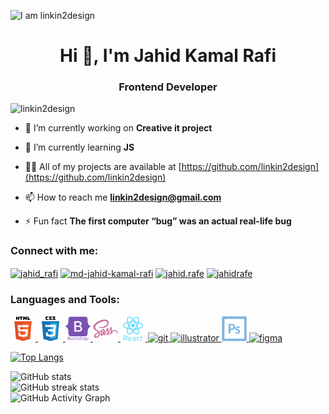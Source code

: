 ![I am 
linkin2design](https://github.com/linkin2design/linkin2design/blob/main/fonted-devoloper.gif)

<h1 align="center">Hi 👋, I'm Jahid Kamal Rafi</h1>
<h3 align="center">Frontend Developer</h3>

<p align="left"> <img src="https://komarev.com/ghpvc/?username=linkin2design&label=Profile%20views&color=0e75b6&style=flat" alt="linkin2design" /> </p>

- 🔭 I’m currently working on **Creative it project**

- 🌱 I’m currently learning **JS**

- 👨‍💻 All of my projects are available at [https://github.com/linkin2design](https://github.com/linkin2design)

- 📫 How to reach me **linkin2design@gmail.com**

- ⚡ Fun fact **The first computer “bug” was an actual real-life bug**

<h3 align="left">Connect with me:</h3>
<p align="left">
<a href="https://twitter.com/jahid_rafi" target="blank"><img align="center" src="https://raw.githubusercontent.com/rahuldkjain/github-profile-readme-generator/master/src/images/icons/Social/twitter.svg" alt="jahid_rafi" height="30" width="40" /></a>
<a href="https://linkedin.com/in/md-jahid-kamal-rafi" target="blank"><img align="center" src="https://raw.githubusercontent.com/rahuldkjain/github-profile-readme-generator/master/src/images/icons/Social/linked-in-alt.svg" alt="md-jahid-kamal-rafi" height="30" width="40" /></a>
<a href="https://fb.com/jahid.rafe" target="blank"><img align="center" src="https://raw.githubusercontent.com/rahuldkjain/github-profile-readme-generator/master/src/images/icons/Social/facebook.svg" alt="jahid.rafe" height="30" width="40" /></a>
<a href="https://instagram.com/jahidrafe" target="blank"><img align="center" src="https://raw.githubusercontent.com/rahuldkjain/github-profile-readme-generator/master/src/images/icons/Social/instagram.svg" alt="jahidrafe" height="30" width="40" /></a>
</p>


<h3 align="left">Languages and Tools:</h3>
<p align="left"> 
<a href="https://www.w3.org/html/" target="_blank"> <img src="https://raw.githubusercontent.com/devicons/devicon/master/icons/html5/html5-original-wordmark.svg" alt="html5" width="40" height="40"/> </a> 
<a href="https://www.w3schools.com/css/" target="_blank"> <img src="https://raw.githubusercontent.com/devicons/devicon/master/icons/css3/css3-original-wordmark.svg" alt="css3" width="40" height="40"/> </a>
<a href="https://getbootstrap.com" target="_blank"> <img src="https://raw.githubusercontent.com/devicons/devicon/master/icons/bootstrap/bootstrap-plain-wordmark.svg" alt="bootstrap" width="40" height="40"/> </a>
 <a href="https://sass-lang.com" target="_blank" rel="noreferrer"> <img src="https://raw.githubusercontent.com/devicons/devicon/master/icons/sass/sass-original.svg" alt="sass" width="40" height="40"/> </a>
 <a href="https://reactjs.org/" target="_blank" rel="noreferrer"> <img src="https://raw.githubusercontent.com/devicons/devicon/master/icons/react/react-original-wordmark.svg" alt="react" width="40" height="40"/> </a>
<a href="https://git-scm.com/" target="_blank"> <img src="https://www.vectorlogo.zone/logos/git-scm/git-scm-icon.svg" alt="git" width="40" height="40"/> </a> 
<a href="https://www.adobe.com/in/products/illustrator.html" target="_blank"> <img src="https://www.vectorlogo.zone/logos/adobe_illustrator/adobe_illustrator-icon.svg" alt="illustrator" width="40" height="40"/> </a> 
<a href="https://www.photoshop.com/en" target="_blank"> <img src="https://raw.githubusercontent.com/devicons/devicon/master/icons/photoshop/photoshop-line.svg" alt="photoshop" width="40" height="40"/> </a> 
 <a href="https://www.figma.com/" target="_blank" rel="noreferrer"> <img src="https://www.vectorlogo.zone/logos/figma/figma-icon.svg" alt="figma" width="40" height="40"/> </a>
</p>

[![Top Langs](https://github-readme-stats.vercel.app/api/top-langs/?username=linkin2design)](https://github.com/anuraghazra/github-readme-stats)

![GitHub stats](https://github-readme-stats.vercel.app/api?username=linkin2design&show_icons=true)  
![GitHub streak stats](https://github-readme-streak-stats.herokuapp.com/?user=linkin2design)  
![GitHub Activity Graph](https://activity-graph.herokuapp.com/graph?username=linkin2design)  

